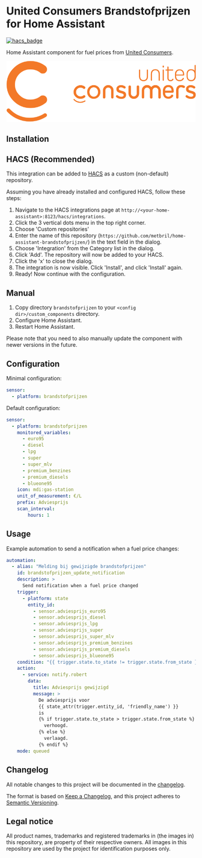 # United Consumers Brandstofprijzen for Home Assistant

[![hacs_badge](https://img.shields.io/badge/HACS-Custom-orange.svg)](https://github.com/metbril/home-assistant-brandstofprijzen/)

Home Assistant component for fuel prices from [United Consumers](https://www.unitedconsumers.com/brandstofprijzen/).

![](./assets/logo.png)

## Installation

## HACS (Recommended)

This integration can be added to [HACS](https://hacs.xyz/) as a custom (non-default) repository.

Assuming you have already installed and configured HACS, follow these steps:

1. Navigate to the HACS integrations page at `http://<your-home-assistant>:8123/hacs/integrations`.
2. Click the 3 vertical dots menu in the top right corner.
3. Choose 'Custom repositories'
4. Enter the name of this repository (`https://github.com/metbril/home-assistant-brandstofprijzen/`) in the text field in the dialog.
5. Choose 'Integration' from the Category list in the dialog.
6. Click 'Add'. The repository will now be added to your HACS.
7. Click the 'x' to close the dialog.
8. The integration is now visible. Click 'Install', and click 'Install' again.
9. Ready! Now continue with the configuration.

## Manual

1. Copy directory `brandstofprijzen` to your `<config dir>/custom_components` directory.
2. Configure Home Assistant.
3. Restart Home Assistant.

Please note that you need to also manually update the component with newer versions in the future.

## Configuration

Minimal configuration:

```yaml
sensor:
  - platform: brandstofprijzen
```

Default configuration:

```yaml
sensor:
  - platform: brandstofprijzen
    monitored_variables:
      - euro95
      - diesel
      - lpg
      - super
      - super_mlv
      - premium_benzines
      - premium_diesels
      - blueone95
    icon: mdi:gas-station
    unit_of_measurement: €/L
    prefix: Adviesprijs
    scan_interval:
        hours: 1
```

## Usage

Example automation to send a notification when a fuel price changes:

```yaml
automation:
  - alias: "Melding bij gewijzigde brandstofprijzen"
    id: brandstofprijzen_update_notification
    description: >
      Send notification when a fuel price changed
    trigger:
      - platform: state
        entity_id:
          - sensor.adviesprijs_euro95
          - sensor.adviesprijs_diesel
          - sensor.adviesprijs_lpg
          - sensor.adviesprijs_super
          - sensor.adviesprijs_super_mlv
          - sensor.adviesprijs_premium_benzines
          - sensor.adviesprijs_premium_diesels
          - sensor.adviesprijs_blueone95
    condition: "{{ trigger.state.to_state != trigger.state.from_state }}"
    action:
      - service: notify.robert
        data:
          title: Adviesprijs gewijzigd
          message: >
            De adviesprijs voor
            {{ state_attr(trigger.entity_id, 'friendly_name') }}
            is
            {% if trigger.state.to_state > trigger.state.from_state %}
              verhoogd.
            {% else %}
              verlaagd.
            {% endif %}
    mode: queued
```

## Changelog

All notable changes to this project will be documented in the [changelog](./CHANGELOG.md).

The format is based on [Keep a Changelog](https://keepachangelog.com/en/1.0.0/), and this project adheres to [Semantic Versioning](https://semver.org/spec/v2.0.0.html).

## Legal notice

All product names, trademarks and registered trademarks in (the images in) this repository, are property of their respective owners. All images in this repository are used by the project for identification purposes only.
